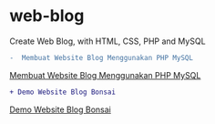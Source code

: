 # web-blog
Create Web Blog, with HTML, CSS, PHP and MySQL
```diff
-  Membuat Website Blog Menggunakan PHP MySQL 
```
[ Membuat Website Blog Menggunakan PHP MySQL ](https://www.awonapa.com/2021/06/membuat-website-blog-menggunakan-php.html)
<br>

```diff
+ Demo Website Blog Bonsai
```
[Demo Website Blog Bonsai](https://crud.belajarwebsite.tech)
<br>
